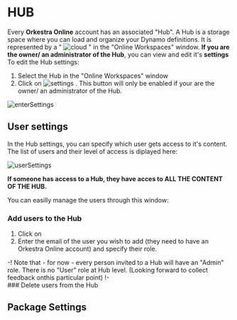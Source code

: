# HUB 
Every **Orkestra Online** account has an associated "Hub". 
A Hub is a storage space where you can load and organize your Dynamo definitions. It is represented by a " ![cloud](https://datashapes.files.wordpress.com/2020/05/cloudi.png?resize=30%2C20) " in the "Online Workspaces" window.
**If you are the owner/ an administrator of the Hub**, you can view and edit it's **settings** 
To edit the Hub settings:
1. Select the Hub in the "Online Workspaces" window 
2. Click on ![settings](https://datashapes.files.wordpress.com/2020/05/hub-settings.png?) . This button will only be enabled if your are the owner/ an administrator of the Hub.

![enterSettings](https://datashapes.files.wordpress.com/2020/05/hu-settings-_.png?)

## User settings

In the Hub settings, you can specify which user gets access to it's content. The list of users and their level of access is diplayed here:

![userSettings](https://datashapes.files.wordpress.com/2020/05/usersettings.png?)

**If someone has access to a Hub, they have acces to ALL THE CONTENT OF THE HUB.**

You can easilly manage the users through this window:

### Add users to the Hub
1. Click on 
2. Enter the email of the user you wish to add (they need to have an Orkestra Online account) and specify their role.

<div class="text-red bg-red-light mb-2">
-! Note that - for now - every person invited to a Hub will have an "Admin" role. There is no "User" role at Hub level. (Looking forward to collect feedback onthis particular point) !-
</div>
### Delete users from the Hub

## Package Settings

